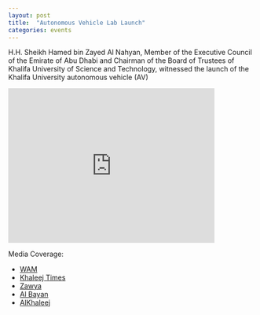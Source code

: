 ```yaml
---
layout: post
title:  "Autonomous Vehicle Lab Launch"
categories: events
---
```


 H.H. Sheikh Hamed bin Zayed Al Nahyan, Member of the Executive Council of the Emirate of Abu Dhabi and Chairman of the Board of Trustees of Khalifa University of Science and Technology, witnessed the launch of the Khalifa University autonomous vehicle (AV)

<iframe width="420" height="315" src="https://youtube.com/embed/k4qmW9vgAio" frameborder="0"> </iframe> <br>



 Media Coverage:
- [WAM](https://www.wam.ae/en/details/1395302997174)
- [Khaleej Times](https://www.khaleejtimes.com/transport/uae-launches-first-driverless-100-electric-vehicle)
- [Zawya](https://bit.ly/3CWsvVO)
- [Al Bayan](https://www.google.com/amp/s/www.albayan.ae/uae/news/2021-11-29-1.4310416%3fot=ot.AMPPageLayout)
- [AlKhaleej](https://bit.ly/3HZwBjH)
